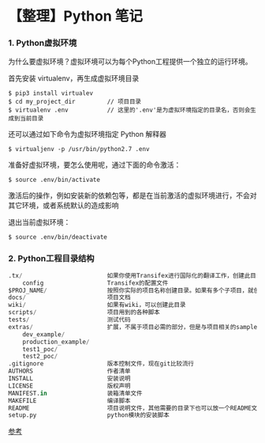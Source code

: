 # 【整理】Python 笔记

### 1. Python虚拟环境

为什么要虚拟环境？虚拟环境可以为每个Python工程提供一个独立的运行环境。

首先安装 virtualenv，再生成虚拟环境目录

``` Shell
$ pip3 install virtualev    
$ cd my_project_dir         // 项目目录
$ virtualenv .env           // 这里的'.env'是为虚拟环境指定的目录名，否则会生成到当前目录
```

还可以通过如下命令为虚拟环境指定 Python 解释器

``` Shell
$ virtualjenv -p /usr/bin/python2.7 .env
```

准备好虚拟环境，要怎么使用呢，通过下面的命令激活：

``` Shell
$ source .env/bin/activate
```
激活后的操作，例如安装新的依赖包等，都是在当前激活的虚拟环境进行，不会对其它环境，或者系统默认的造成影响

退出当前虚拟环境：

``` Shell
$ source .env/bin/deactivate
```




### 2. Python工程目录结构

``` Python
.tx/                        如果你使用Transifex进行国际化的翻译工作，创建此目录
    config                  Transifex的配置文件
$PROJ_NAME/                 按照你实际的项目名称创建目录。如果有多个子项目，就创建多个目录
docs/                       项目文档
wiki/                       如果有wiki，可以创建此目录
scripts/                    项目用到的各种脚本
tests/                      测试代码
extras/                     扩展，不属于项目必需的部分，但是与项目相关的sample、poc等，下面给出4个例子：
    dev_example/
    production_example/
    test1_poc/
    test2_poc/
.gitignore                  版本控制文件，现在git比较流行
AUTHORS                     作者清单
INSTALL                     安装说明
LICENSE                     版权声明
MANIFEST.in                 装箱清单文件
MAKEFILE                    编译脚本
README                      项目说明文件，其他需要的目录下也可以放一个README文件，说明该目录的内容
setup.py                    python模块的安装脚本
```

[参考](http://www.cnblogs.com/holbrook/archive/2012/02/24/2366386.html)